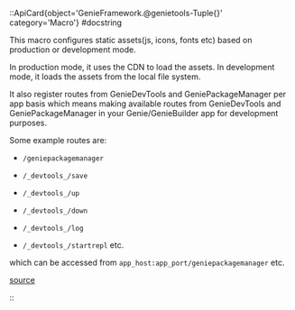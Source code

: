 

::ApiCard{object='GenieFramework.@genietools-Tuple{}' category='Macro'}
#docstring



This macro configures static assets(js, icons, fonts etc) based on production or development mode.

In production mode, it uses the CDN to load the assets. In development mode, it loads the assets from the local file system.

It also register routes from GenieDevTools and GeniePackageManager per app basis which means making available routes from GenieDevTools and GeniePackageManager in your Genie/GenieBuilder app for development purposes.

Some example routes are:
- `/geniepackagemanager`
  
- `/_devtools_/save`
  
- `/_devtools_/up`
  
- `/_devtools_/down`
  
- `/_devtools_/log`
  
- `/_devtools_/startrepl` etc.
  

which can be accessed from `app_host:app_port/geniepackagemanager` etc.


[source](https://github.com/GenieFramework/GenieFramework.jl/blob/v2.4.0/src/GenieFramework.jl#L39-L57)

::
